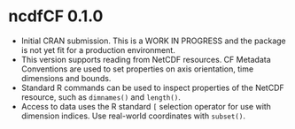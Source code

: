 # ncdfCF 0.1.0

* Initial CRAN submission. This is a WORK IN PROGRESS and the package is not
 yet fit for a production environment.
* This version supports reading from NetCDF resources. CF Metadata Conventions
 are used to set properties on axis orientation, time dimensions and bounds.
* Standard R commands can be used to inspect properties of the NetCDF resource,
 such as `dimnames()` and `length()`.
* Access to data uses the R standard `[` selection operator for use with
 dimension indices. Use real-world coordinates with `subset()`.
